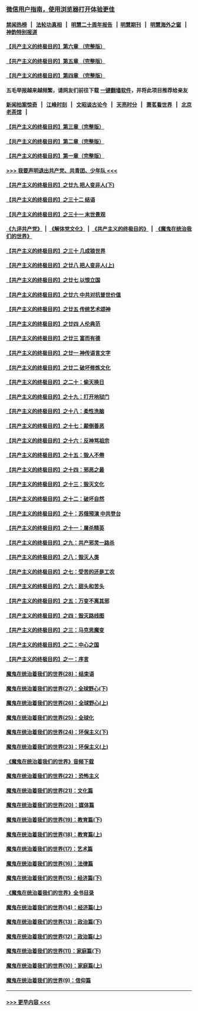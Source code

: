 ### [微信用户指南，使用浏览器打开体验更佳](https://github.com/gfw-breaker/banned-news1/blob/master/indexes/wechat-guide.md?t=0)
#### [禁闻热榜](热点新闻.md?t=0)  &nbsp;&nbsp;|&nbsp;&nbsp; [法轮功真相](https://github.com/gfw-breaker/truth/blob/master/README.md?t=0) &nbsp;&nbsp;|&nbsp;&nbsp; [明慧二十周年报告](https://github.com/gfw-breaker/mh-reports/blob/master/README.md?t=0) &nbsp;&nbsp;|&nbsp;&nbsp;[明慧期刊](https://github.com/gfw-breaker/mh-qikan) &nbsp;&nbsp;|&nbsp;&nbsp; [明慧海外之窗](https://github.com/gfw-breaker/mh-news/blob/master/README.md?t=0) &nbsp;&nbsp;|&nbsp;&nbsp; [神韵特别报道](https://github.com/gfw-breaker/mh-news/blob/master/shenyun.md?t=0)
#### [【共产主义的终极目的】第六章 （完整版）](../pages/nsc422/n11428913.md?t=02171422) 
#### [【共产主义的终极目的】第五章 （完整版）](../pages/nsc422/n11428912.md?t=02171422) 
#### [【共产主义的终极目的】第四章 （完整版）](../pages/nsc422/n11428907.md?t=02171422) 
#### 五毛举报越来越频繁，请网友们前往下载 [一键翻墙软件](https://github.com/gfw-breaker/ssr-accounts)，并将此项目推荐给亲友
#### [新闻拍案惊奇](https://github.com/gfw-breaker/banned-news1/blob/master/pages/link4.md) &nbsp;&nbsp;|&nbsp;&nbsp; [江峰时刻](https://github.com/gfw-breaker/banned-news1/blob/master/pages/link4.md) &nbsp;&nbsp;|&nbsp;&nbsp; [文昭谈古论今](https://github.com/gfw-breaker/banned-news1/blob/master/pages/link4.md) &nbsp;&nbsp;|&nbsp;&nbsp; [天亮时分](https://github.com/gfw-breaker/banned-news1/blob/master/pages/link4.md) &nbsp;&nbsp;|&nbsp;&nbsp; [萧茗看世界](https://github.com/gfw-breaker/banned-news1/blob/master/pages/link4.md) &nbsp;&nbsp;|&nbsp;&nbsp; [北京老茶馆](https://github.com/gfw-breaker/banned-news1/blob/master/pages/link4.md) &nbsp;&nbsp;|&nbsp;&nbsp; 
#### [【共产主义的终极目的】第三章（完整版）](../pages/nsc422/n11428848.md?t=02171422) 
#### [【共产主义的终极目的】第二章（完整版）](../pages/nsc422/n11428831.md?t=02171422) 
#### [【共产主义的终极目的】第一章（完整版）](../pages/nsc422/n11417651.md?t=02171422) 
#### [>>> 我要声明退出共产党、共青团、少年队 <<<](https://github.com/begood0513/goodnews/blob/master/quit/letter.md) 
#### [【共产主义的终极目的】之廿九 把人变非人(下)](../pages/nsc422/n11344140.md?t=02171422) 
#### [【共产主义的终极目的】之三十二 结语](../pages/nsc422/n11360535.md?t=02171422) 
#### [【共产主义的终极目的】之三十一 末世景观](../pages/nsc422/n11351129.md?t=02171422) 
#### [《九评共产党》](https://github.com/begood0513/9ping.md/blob/master/README.md) &nbsp;|&nbsp; [《解体党文化》](../../../../jtdwh.md/blob/master/README.md)  &nbsp;|&nbsp; [《共产主义的终极目的》](../../../../gczydzjmd.md/blob/master/README.md) &nbsp;|&nbsp; [《魔鬼在统治我们的世界》](../../../../mgztzwmdsj.md/blob/master/README.md) 
#### [【共产主义的终极目的】之三十 几成狼世界](../pages/nsc422/n11348280.md?t=02171422) 
#### [【共产主义的终极目的】之廿八 把人变非人(上)](../pages/nsc422/n11340492.md?t=02171422) 
#### [【共产主义的终极目的】之廿七 以恨立国](../pages/nsc422/n11336944.md?t=02171422) 
#### [【共产主义的终极目的】之廿六 中共对抗普世价值](../pages/nsc422/n11324785.md?t=02171422) 
#### [【共产主义的终极目的】之廿五 传统艺术颂神](../pages/nsc422/n11296396.md?t=02171422) 
#### [【共产主义的终极目的】之廿四 人伦典范](../pages/nsc422/n11296397.md?t=02171422) 
#### [【共产主义的终极目的】之廿三 富而有德](../pages/nsc422/n11283598.md?t=02171422) 
#### [【共产主义的终极目的】之廿一 神传语言文字](../pages/nsc422/n11263265.md?t=02171422) 
#### [【共产主义的终极目的】之廿二 破坏修炼文化](../pages/nsc422/n11245728.md?t=02171422) 
#### [【共产主义的终极目的】之二十：偷天换日](../pages/nsc422/n11238846.md?t=02171422) 
#### [【共产主义的终极目的】之十九：打开地狱门](../pages/nsc422/n11206376.md?t=02171422) 
#### [【共产主义的终极目的】之十八：柔性洗脑](../pages/nsc422/n11199994.md?t=02171422) 
#### [【共产主义的终极目的】之十七：颠倒善恶](../pages/nsc422/n11179782.md?t=02171422) 
#### [【共产主义的终极目的】之十六：反神骂祖宗](../pages/nsc422/n11166798.md?t=02171422) 
#### [【共产主义的终极目的】之十五：毁人不倦](../pages/nsc422/n11166792.md?t=02171422) 
#### [【共产主义的终极目的】之十四：邪恶之最](../pages/nsc422/n11150249.md?t=02171422) 
#### [【共产主义的终极目的】之十三：毁灭文化](../pages/nsc422/n11135227.md?t=02171422) 
#### [【共产主义的终极目的】之十二：破坏自然](../pages/nsc422/n11135214.md?t=02171422) 
#### [【共产主义的终极目的】之十：苏俄预演 中共登台](../pages/nsc422/n11118424.md?t=02171422) 
#### [【共产主义的终极目的】之十一：屠杀精英](../pages/nsc422/n11118442.md?t=02171422) 
#### [【共产主义的终极目的】之九：共产邪灵一路杀](../pages/nsc422/n11114139.md?t=02171422) 
#### [【共产主义的终极目的】之八：毁灭人类](../pages/nsc422/n11108503.md?t=02171422) 
#### [【共产主义的终极目的】之七：受苦的还是工农](../pages/nsc422/n11101809.md?t=02171422) 
#### [【共产主义的终极目的】之六：甜头和苦头](../pages/nsc422/n11096971.md?t=02171422) 
#### [【共产主义的终极目的】之五：万变不离其邪](../pages/nsc422/n11091285.md?t=02171422) 
#### [【共产主义的终极目的】之四：毁灭路线图](../pages/nsc422/n11086284.md?t=02171422) 
#### [【共产主义的终极目的】之三：马克思魔变](../pages/nsc422/n11061941.md?t=02171422) 
#### [【共产主义的终极目的】之二：中心之国](../pages/nsc422/n11047728.md?t=02171422) 
#### [【共产主义的终极目的】之一：序言](../pages/nsc422/n11086077.md?t=02171422) 
#### [魔鬼在统治着我们的世界(28)：结束语](../pages/nsc422/n10936246.md?t=02171422) 
#### [魔鬼在统治着我们的世界(27)：全球野心(下)](../pages/nsc422/n10928319.md?t=02171422) 
#### [魔鬼在统治着我们的世界(26)：全球野心(上)](../pages/nsc422/n10900318.md?t=02171422) 
#### [魔鬼在统治着我们的世界(25)：全球化](../pages/nsc422/n10788205.md?t=02171422) 
#### [魔鬼在统治着我们的世界(24)：环保主义(下)](../pages/nsc422/n10695307.md?t=02171422) 
#### [魔鬼在统治着我们的世界(23)：环保主义(上)](../pages/nsc422/n10688613.md?t=02171422) 
#### [《魔鬼在统治着我们的世界》音频下载](../pages/nsc422/n10635553.md?t=02171422) 
#### [魔鬼在统治着我们的世界(22)：恐怖主义](../pages/nsc422/n10614727.md?t=02171422) 
#### [魔鬼在统治着我们的世界(21)：文化篇](../pages/nsc422/n10597706.md?t=02171422) 
#### [魔鬼在统治着我们的世界(20)：媒体篇](../pages/nsc422/n10586579.md?t=02171422) 
#### [魔鬼在统治着我们的世界(19)：教育篇(下)](../pages/nsc422/n10564808.md?t=02171422) 
#### [魔鬼在统治着我们的世界(18)：教育篇(上)](../pages/nsc422/n10526970.md?t=02171422) 
#### [魔鬼在统治着我们的世界(17)：艺术篇](../pages/nsc422/n10499093.md?t=02171422) 
#### [魔鬼在统治着我们的世界(16)：法律篇](../pages/nsc422/n10485969.md?t=02171422) 
#### [魔鬼在统治着我们的世界(15)：经济篇(下)](../pages/nsc422/n10469975.md?t=02171422) 
#### [《魔鬼在统治着我们的世界》全书目录](../pages/nsc422/n10464261.md?t=02171422) 
#### [魔鬼在统治着我们的世界(14)：经济篇(上)](../pages/nsc422/n10457370.md?t=02171422) 
#### [魔鬼在统治着我们的世界(13)：政治篇(下)](../pages/nsc422/n10448270.md?t=02171422) 
#### [魔鬼在统治着我们的世界(12)：政治篇(上)](../pages/nsc422/n10444576.md?t=02171422) 
#### [魔鬼在统治着我们的世界(11)：家庭篇(下)](../pages/nsc422/n10440961.md?t=02171422) 
#### [魔鬼在统治着我们的世界(10)：家庭篇(上)](../pages/nsc422/n10435448.md?t=02171422) 
#### [魔鬼在统治着我们的世界(9)：信仰篇](../pages/nsc422/n10432159.md?t=02171422) 

----
#### [ >>> 更早内容 <<< ](../indexes/nsc422-earlier.md)
